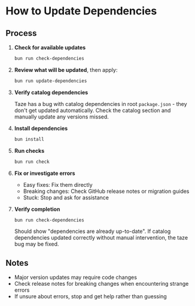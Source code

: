 # How to Update Dependencies

## Process

1. **Check for available updates**
   ```bash
   bun run check-dependencies
   ```

2. **Review what will be updated**, then apply:
   ```bash
   bun run update-dependencies
   ```

3. **Verify catalog dependencies**

   Taze has a bug with catalog dependencies in root `package.json` - they don't get updated automatically. Check the catalog section and manually update any versions missed.

4. **Install dependencies**
   ```bash
   bun install
   ```

5. **Run checks**
   ```bash
   bun run check
   ```

6. **Fix or investigate errors**
   - Easy fixes: Fix them directly
   - Breaking changes: Check GitHub release notes or migration guides
   - Stuck: Stop and ask for assistance

7. **Verify completion**
   ```bash
   bun run check-dependencies
   ```

   Should show "dependencies are already up-to-date". If catalog dependencies updated correctly without manual intervention, the taze bug may be fixed.

## Notes

- Major version updates may require code changes
- Check release notes for breaking changes when encountering strange errors
- If unsure about errors, stop and get help rather than guessing
